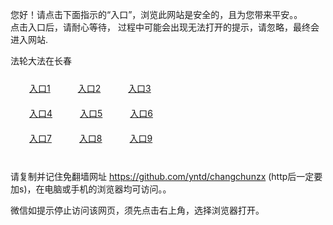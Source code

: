 您好！请点击下面指示的“入口”，浏览此网站是安全的，且为您带来平安。。 <br/>
点击入口后，请耐心等待， 过程中可能会出现无法打开的提示，请忽略，最终会进入网站. </br>

法轮大法在长春<br/>
<div style="padding:10px"><a style="margin:20px" target="_blank" href="https://d2semzql2mrmkw.cloudfront.net/2Qpsp?npbmxxgv" id="ccLink1" rel="nofollow">入口1</a> <a target="_blank" style="margin:20px" href="https://d3v8v6qioj2xps.cloudfront.net/2Qpsp?gnxnzips" id="ccLink2" rel="nofollow">入口2</a> <a style="margin:20px" target="_blank" href="https://d387qctupve9k7.cloudfront.net/2Qpsp?yzysil" id="ccLink3" rel="nofollow">入口3</a></div>

<div style="padding:10px" ><a style="margin:20px" target="_blank" href="https://d2semzql2mrmkw.cloudfront.net/2Qpsp?npbmxxgv" id="ccLink4" rel="nofollow">入口4</a> <a style="margin:20px" href="https://d3v8v6qioj2xps.cloudfront.net/2Qpsp?gnxnzips" target="_blank" id="ccLink5" rel="nofollow">入口5</a> <a style="margin:20px" href="https://d387qctupve9k7.cloudfront.net/2Qpsp?yzysil" target="_blank" id="ccLink6" rel="nofollow">入口6</a></div>

<div style="padding:10px"><a style="margin:20px" target="_blank" href="https://d2semzql2mrmkw.cloudfront.net/2Qpsp?npbmxxgv" id="ccLink7" rel="nofollow">入口7</a> <a style="margin:20px" href="https://d3v8v6qioj2xps.cloudfront.net/2Qpsp?gnxnzips" target="_blank" id="ccLink8" rel="nofollow">入口8</a> <a style="margin:20px" target="_blank" href="https://d387qctupve9k7.cloudfront.net/2Qpsp?yzysil" id="ccLink9" rel="nofollow">入口9</a></div>

<br/>



请复制并记住免翻墙网址 https://github.com/yntd/changchunzx (http后一定要加s)，在电脑或手机的浏览器均可访问。。<br/>

微信如提示停止访问该网页，须先点击右上角，选择浏览器打开。
